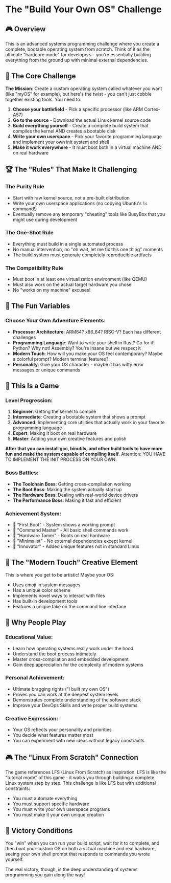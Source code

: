 # The "Build Your Own OS" Challenge

## 🎮 Overview

This is an advanced systems programming challenge where you create a complete, bootable operating system from scratch. Think of it as the ultimate "hardcore mode" for developers - you're essentially building everything from the ground up with minimal external dependencies.

## 🎯 The Core Challenge

**The Mission**: Create a custom operating system called whatever you want (like "myOS" for example), but here's the twist - you can't just cobble together existing tools. You need to:

1. **Choose your battlefield** - Pick a specific processor (like ARM Cortex-A57)
2. **Go to the source** - Download the actual Linux kernel source code
3. **Build everything yourself** - Create a complete build system that compiles the kernel AND creates a bootable disk
4. **Write your own userspace** - Pick your favorite programming language and implement your own init system and shell
5. **Make it work everywhere** - It must boot both in a virtual machine AND on real hardware

## 🏆 The "Rules" That Make It Challenging

### The Purity Rule
- Start with raw kernel source, not a pre-built distribution
- Write your own userspace applications (no copying Ubuntu's `ls` command!)
- Eventually remove any temporary "cheating" tools like BusyBox that you might use during development

### The One-Shot Rule
- Everything must build in a single automated process
- No manual intervention, no "oh wait, let me fix this one thing" moments
- The build system must generate completely reproducible artifacts

### The Compatibility Rule
- Must boot in at least one virtualization environment (like QEMU)
- Must also work on the actual target hardware you chose
- No "works on my machine" excuses!

## 🎲 The Fun Variables

### Choose Your Own Adventure Elements:
- **Processor Architecture**: ARM64? x86_64? RISC-V? Each has different challenges
- **Programming Language**: Want to write your shell in Rust? Go for it! Python? Why not! Assembly? You're insane but we respect it
- **Modern Touch**: How will you make your OS feel contemporary? Maybe a colorful prompt? Modern terminal features?
- **Personality**: Give your OS character - maybe it has witty error messages or unique commands

## 🧩 This Is a Game

### Level Progression:
1. **Beginner**: Getting the kernel to compile
2. **Intermediate**: Creating a bootable system that shows a prompt
3. **Advanced**: Implementing core utilities that actually work in your favorite programming language
4. **Expert**: Making it boot on real hardware
5. **Master**: Adding your own creative features and polish 

**After that you can install gcc, binutils, and other build tools to have more fun and make the system capable of compiling itself.** 
Attention: YOU HAVE TO IMPLEMENT THE INIT PROCESS ON YOUR OWN.

### Boss Battles:
- **The Toolchain Boss**: Getting cross-compilation working
- **The Boot Boss**: Making the system actually start up
- **The Hardware Boss**: Dealing with real-world device drivers
- **The Performance Boss**: Making it fast and efficient

### Achievement System:
- 🏅 "First Boot" - System shows a working prompt
- 🏅 "Command Master" - All basic shell commands work
- 🏅 "Hardware Tamer" - Boots on real hardware
- 🏅 "Minimalist" - No external dependencies except kernel
- 🏅 "Innovator" - Added unique features not in standard Linux

## 🎪 The "Modern Touch" Creative Element

This is where you get to be artistic! Maybe your OS:
- Uses emoji in system messages
- Has a unique color scheme
- Implements novel ways to interact with files
- Has built-in development tools
- Features a unique take on the command line interface

## 🤔 Why People Play

### Educational Value:
- Learn how operating systems really work under the hood
- Understand the boot process intimately
- Master cross-compilation and embedded development
- Gain deep appreciation for the complexity of modern systems

### Personal Achievement:
- Ultimate bragging rights ("I built my own OS")
- Proves you can work at the deepest system levels
- Demonstrates complete understanding of the software stack
- Improve your DevOps Skills and write proper build systems

### Creative Expression:
- Your OS reflects your personality and priorities
- You decide what features matter most
- You can experiment with new ideas without legacy constraints

## 🎮 The "Linux From Scratch" Connection

The game references LFS (Linux From Scratch) as inspiration. LFS is like the "tutorial mode" of this game - it walks you through building a complete Linux system step by step. This challenge is like LFS but with additional constraints:
- You must automate everything
- You must support specific hardware
- You must write your own userspace programs
- You must make it your own unique creation

## 🏁 Victory Conditions

You "win" when you can run your build script, wait for it to complete, and then boot your custom OS on both a virtual machine and real hardware, seeing your own shell prompt that responds to commands you wrote yourself.

The real victory, though, is the deep understanding of systems programming you gain along the way!